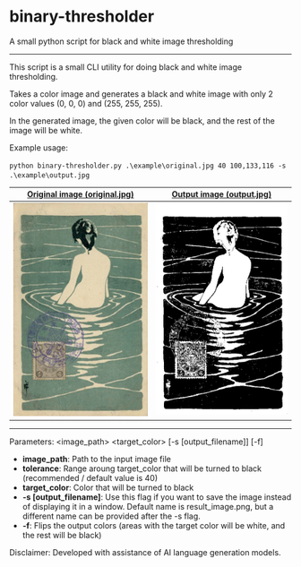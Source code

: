 # binary-thresholder
A small python script for black and white image thresholding

---

This script is a small CLI utility for doing black and white image thresholding.

Takes a color image and generates a black and white image with only 2 color values (0, 0, 0) and (255, 255, 255).

In the generated image, the given color will be black, and the rest of the image will be white.

Example usage:

`
python binary-thresholder.py .\example\original.jpg 40 100,133,116 -s .\example\output.jpg
`

[Original image (original.jpg)](https://github.com/dg-Pereira/binary-thresholder/blob/main/example/original.jpg)             |  [Output image (output.jpg)](https://github.com/dg-Pereira/binary-thresholder/blob/main/example/output.jpg)
:-------------------------:|:-------------------------:
![Original image](/example/original.jpg)  |  ![Output image](/example/output.jpg)

---

Parameters: <image_path> <tolerance> <target_color> [-s [output_filename]] [-f]

- **image_path**: Path to the input image file
- **tolerance**: Range aroung target_color that will be turned to black (recommended / default value is 40)
- **target_color**: Color that will be turned to black
- **-s [output_filename]**: Use this flag if you want to save the image instead of displaying it in a window. Default name is result_image.png, but a different name can be provided after the -s flag.
- **-f**: Flips the output colors (areas with the target color will be white, and the rest will be black)

Disclaimer: Developed with assistance of AI language generation models.
